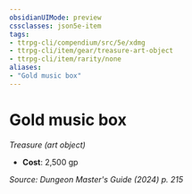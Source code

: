 ```yaml
---
obsidianUIMode: preview
cssclasses: json5e-item
tags:
- ttrpg-cli/compendium/src/5e/xdmg
- ttrpg-cli/item/gear/treasure-art-object
- ttrpg-cli/item/rarity/none
aliases: 
- "Gold music box"
---
```

# Gold music box
*Treasure (art object)*  

- **Cost**: 2,500 gp

*Source: Dungeon Master's Guide (2024) p. 215*